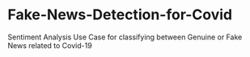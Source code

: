 # Fake-News-Detection-for-Covid
Sentiment Analysis Use Case for classifying between Genuine or Fake News related to Covid-19
